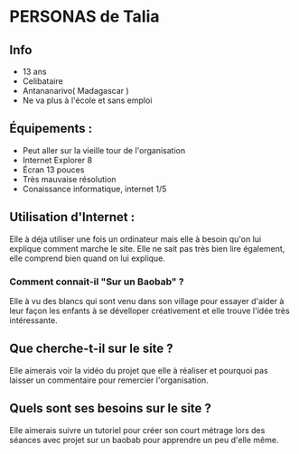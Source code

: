 # PERSONAS de Talia  

## Info 
* 13 ans 
* Celibataire
* Antananarivo( Madagascar )
* Ne va plus à l'école et sans emploi

## Équipements : 
* Peut aller sur la vieille tour de l'organisation  
* Internet Explorer 8
* Écran 13 pouces 
* Très mauvaise résolution
* Conaissance informatique, internet 1/5

## Utilisation d'Internet : 
Elle à déja utiliser une fois un ordinateur mais elle à besoin qu'on lui explique comment marche le site. Elle ne sait pas très bien lire également, elle comprend bien quand on lui explique.

### Comment connait-il "Sur un Baobab" ?

Elle à vu des blancs qui sont venu dans son village pour essayer d'aider à leur façon les enfants à se dévelloper créativement et elle trouve l'idée très intéressante.

## Que cherche-t-il sur le site ? 

Elle aimerais voir la vidéo du projet que elle à réaliser et pourquoi pas laisser un commentaire pour remercier l'organisation.

## Quels sont ses besoins sur le site ?

Elle aimerais suivre un tutoriel pour créer son court métrage lors des séances avec projet sur un baobab pour apprendre un peu d'elle même.
